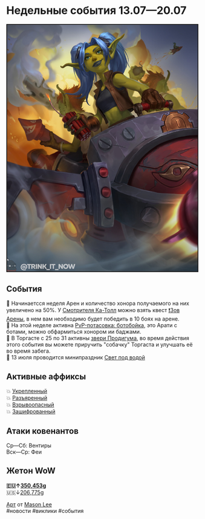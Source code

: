# Недельные события 13.07—20.07

<html>
<center>
<img src=https://raw.githubusercontent.com/MagicalCow/TrinkIT-News/main/Assets/Weeklies/Weekly-28.jpg float=center border=2>
</center>  
</html>

## События
  📅 Начинаетсся неделя Арен и количество хонора получаемого на них увеличено на 50%. У [Смотрителя Ка-Толл](https://ru.wowhead.com/npc=166307) можно взять квест [❗️Зов Арены](https://ru.wowhead.com/quest=39041), в нем вам необходимо будет победить в 10 боях на арене.  
  📅 На этой неделе активна [PvP-потасовка: ботобойка](https://ru.wowhead.com/event=1235), это Арати с ботами, можно обфармиться хонором ии баджами.  
  📅 В Торгасте с 25 по 31 активны [звери Продигума](https://ru.wowhead.com/event=1214), во время действия этого события вы можете приручить "собачку" Торгаста и улучшать её во время забега.  
  📅 13 июля проводится минипраздник <a href="https://github.com/MagicalCow/TrinkIT-News/blob/main/Sources/Guides/Guide-Luminous-Luminaries.md">Свет под водой<a>  

## Активные аффиксы  
  💥 <a href="https://ru.wowhead.com/affix=10">Укрепленный<a>  
  💥 <a href="https://ru.wowhead.com/affix=6">Разъяренный<a>  
  💥 <a href="https://ru.wowhead.com/affix=13">Взрывоопасный<a>  
  💥 <a href="https://ru.wowhead.com/affix=130">Зашифрованный<a>  

## Атаки ковенантов
  Ср—Сб: Вентиры  
  Вск—Ср: Феи  

## Жетон WoW
  **🇪🇺↑[350,453g](https://wowtokenprices.com/EU)**  
  🇺🇸↓[206,775g](https://wowtokenprices.com/US)

<a href="https://www.artstation.com/artwork/L2Rb2K">Арт</a> от <a href="https://www.artstation.com/mostar88">Mason Lee</a>  
#новости #виклики #события